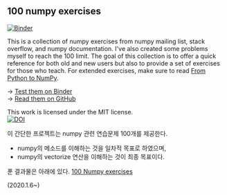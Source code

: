 ## 100 numpy exercises

[![Binder](http://mybinder.org/badge.svg)](http://mybinder.org:/repo/rougier/numpy-100/notebooks/100%20Numpy%20exercises.ipynb)

This is a collection of numpy exercises from numpy mailing list, stack overflow, and numpy documentation. I've also created some problems myself to reach the 100 limit. The goal of this collection is to offer a quick reference for both old and new users but also to provide a set of exercises for those who teach. For extended exercises, make sure to read [From Python to NumPy](http://www.labri.fr/perso/nrougier/from-python-to-numpy/).

→ [Test them on Binder](http://mybinder.org:/repo/rougier/numpy-100/notebooks/100_Numpy_exercises.ipynb)  
→ [Read them on GitHub](100_Numpy_exercises.md)  

This work is licensed under the MIT license.  
[![DOI](https://zenodo.org/badge/10173/rougier/numpy-100.svg)](https://zenodo.org/badge/latestdoi/10173/rougier/numpy-100)

이 간단한 프로젝트는 numpy 관련 연습문제 100개를 제공한다.  



* numpy의 메소드를 이해하는 것을 일차적 목표로 하였으며,  
* numpy의 vectorize 연산을 이해하는 것이 최종 목표이다.  

푼 결과물은 아래에 있다.
[100 Numpy exercises](https://github.com/Withbini/numpy-100/blob/master/100_Numpy_exercises_no_solution.ipynb)


(2020.1.6~)